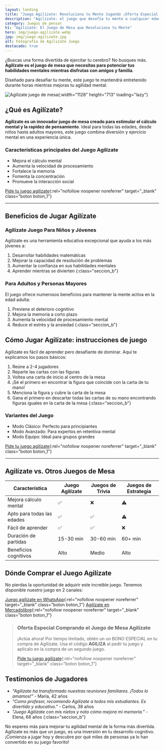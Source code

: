 ```yaml
---
layout: landing
title: "Juego Agilízate: Revoluciona tu Mente Jugando ¡Oferta Especial!"
description: "Agilízate: el juego que desafía tu mente a cualquier edad. Mejora memoria, concentración y habilidades matemáticas. ¡Somos los fabricantes del juego!"
category: Juegos de pensar
h1: "Agilízate: El Juego de Mesa que Revoluciona tu Mente"
hero: img/juego-agilizate.webp
jpg: img/juego-agilizate.jpg
alt: Fotografía de Agilizate Juego
destacado: true
---
```

¿Buscas una forma divertida de ejercitar tu cerebro? No busques más. **Agilízate es el juego de mesa que necesitas para potenciar tus habilidades mentales mientras disfrutas con amigos y familia**.

Diseñado para desafiar tu mente, este juego te mantendrá entretenido durante horas mientras mejoras tu agilidad mental.

![Agilizate juego de mesa]({{'img/calificaciones-juego-agilizate.webp'|relative_url}} "Opiniones juego agilizate"){:width="1128" height="713" loading="lazy"}

## ¿Qué es Agilízate?

**Agilízate es un innovador juego de mesa creado para estimular el cálculo mental y la rapidez de pensamiento**. Ideal para todas las edades, desde niños hasta adultos mayores, este juego combina diversión y ejercicio mental en una experiencia única.

### Características principales del Juego Agilízate

- Mejora el cálculo mental
- Aumenta la velocidad de procesamiento
- Fortalece la memoria
- Fomenta la concentración
- Promueve la interacción social

[Pide tu juego agilízate]({{site.whatsapp}}%20juego%20agilizate "Agilizate juego de mesa"){:rel="nofollow noopener noreferrer" target="_blank" class="boton boton_1"}

-----

## Beneficios de Jugar Agilízate

### Agilízate Juego Para Niños y Jóvenes

Agilízate es una herramienta educativa excepcional que ayuda a los más jóvenes a:

1. Desarrollar habilidades matemáticas
2. Mejorar la capacidad de resolución de problemas
3. Aumentar la confianza en sus habilidades mentales
4. Aprender mientras se divierten
{:class="seccion_b"}

### Para Adultos y Personas Mayores

El juego ofrece numerosos beneficios para mantener la mente activa en la edad adulta:

1. Previene el deterioro cognitivo
2. Mejora la memoria a corto plazo
3. Aumenta la velocidad de procesamiento mental
4. Reduce el estrés y la ansiedad
{:class="seccion_b"}

## Cómo Jugar Agilízate: instrucciones de juego

Agilízate es fácil de aprender pero desafiante de dominar. Aquí te explicamos los pasos básicos:

1. Reúne a 2-4 jugadores
2. Reparte las cartas con las figuras
3. Voltea una carta de inicio al centro de la mesa
4. ¡Sé el primero en encontrar la figura que coincide con la carta de tu mano!
5. Menciona la figura y cubre la carta de la mesa
6. Gana el primero en descartar todas las cartas de su mano encontrando figuras iguales en la carta de la mesa
{:class="seccion_b"}

### Variantes del Juego

- Modo Clásico: Perfecto para principiantes
- Modo Avanzado: Para expertos en retentiva mental
- Modo Equipo: Ideal para grupos grandes

[Pide tu juego agilízate]({{site.whatsapp}}%20juego%20agilizate "Agilizate juego de mesa"){:rel="nofollow noopener noreferrer" target="_blank" class="boton boton_1"}

-----

## Agilízate vs. Otros Juegos de Mesa

| Característica | Juego Agilízate | Juegos de Trivia | Juegos de Estrategia |
|----------------|-----------|------------------|----------------------|
| Mejora cálculo mental | ✅ | ❌ | ⚠️ |
| Apto para todas las edades | ✅ | ✅ | ⚠️ |
| Fácil de aprender | ✅ | ✅ | ❌ |
| Duración de partidas | 15-30 min | 30-60 min | 60+ min |
| Beneficios cognitivos | Alto | Medio | Alto |

## Dónde Comprar el Juego Agilízate

No pierdas la oportunidad de adquirir este increíble juego. Tenemos disponible nuestro juego en 2 canales:

[Juego agilízate en WhatsApp]({{site.whatsapp}}%20juego%20agilizate "Agilizate juego de mesa"){:rel="nofollow noopener noreferrer" target="_blank" class="boton boton_1"}
[Agilízate en Mercadolibre](https://articulo.mercadolibre.com.co/MCO-464316691-agilizate-juego-de-mesa-de-agilidad-visual-_JM#reco_item_pos=0&reco_backend=item_decorator&reco_backend_type=function&reco_client=home_items-decorator-legacy&reco_id=7d16faea-61c3-4c9a-bc7b-5e4cd28b18cb&c_id=/home/navigation-recommendations-seed/element&c_uid=32adeee4-d1b2-4df3-81e6-579f0e9db5d4&da_id=navigation&da_position=0&id_origin=/home/dynamic_access&da_sort_algorithm=ranker "Agilizate juego de mesa"){:rel="nofollow noopener noreferrer" target="_blank" class="boton boton_1"}

>### Oferta Especial Comprando el Juego de Mesa Agilízate
>
>¡Actúa ahora! Por tiempo limitado, obtén un un BONO ESPECIAL en tu compra de Agilízate. Usa el código **AGILIZA** al pedir tu juego y aplícalo en la compra de un segundo juego.
>
>[Pide tu juego agilízate]({{site.whatsapp}}%20juego%20agilizate "Agilizate juego de mesa"){:rel="nofollow noopener noreferrer" target="_blank" class="boton boton_1"}

## Testimonios de Jugadores

* *"Agilízate ha transformado nuestras reuniones familiares. ¡Todos lo amamos!"* - María, 42 años
* *"Como profesor, recomiendo Agilízate a todos mis estudiantes. Es divertido y educativo."* - Carlos, 38 años
* *"Juego Agilízate con mis nietos y noto cómo mejora mi memoria."* - Elena, 68 años
{:class="seccion_b"}

No esperes más para mejorar tu agilidad mental de la forma más divertida. Agilízate es más que un juego, es una inversión en tu desarrollo cognitivo. ¡Comienza a jugar hoy y descubre por qué miles de personas ya lo han convertido en su juego favorito!
